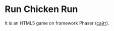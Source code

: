# Run Chicken Run
It is an HTML5 game on framework Phaser ([сайт](http://runchickenrun.sashapro.ru)).
